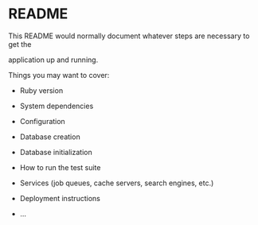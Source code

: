 # README

This README would normally document whatever steps are necessary to get the                       

application up and running.          

Things you may want to cover:                                                                          
                                
* Ruby version                
  
* System dependencies                                                    
                              
* Configuration             
      
* Database creation        
    
* Database initialization      

* How to run the test suite

* Services (job queues, cache servers, search engines, etc.)

* Deployment instructions
  
* ...
